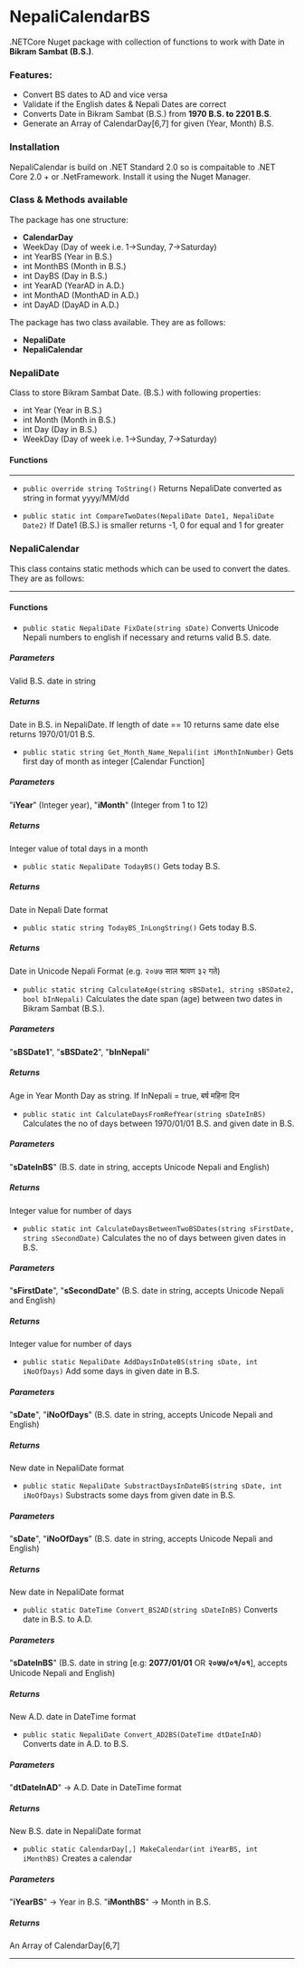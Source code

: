 # NepaliCalendarBS

.NETCore Nuget package with collection of functions to work with Date in **Bikram Sambat (B.S.)**.

### Features:

* Convert BS dates to AD and vice versa
* Validate if the English dates & Nepali Dates are correct
* Converts Date in Bikram Sambat (B.S.) from **1970 B.S. to 2201 B.S**.
* Generate an Array of CalendarDay[6,7] for given (Year, Month) B.S.

### Installation
NepaliCalendar is build on .NET Standard 2.0 so is compaitable to .NET Core 2.0 + or .NetFramework. Install it using the Nuget Manager.

### Class & Methods available
The package has one structure:
* **CalendarDay**
* WeekDay (Day of week i.e. 1->Sunday, 7->Saturday)
* int YearBS (Year in B.S.)
* int MonthBS (Month in B.S.)
* int DayBS (Day in B.S.)
* int YearAD (YearAD in A.D.)
* int MonthAD (MonthAD in A.D.)
* int DayAD (DayAD in A.D.)

The package has two class available. They are as follows:
* **NepaliDate**
* **NepaliCalendar**

### NepaliDate
Class to store Bikram Sambat Date. (B.S.) with following properties:
* int Year (Year in B.S.)
* int Month (Month in B.S.)
* int Day (Day in B.S.)
* WeekDay (Day of week i.e. 1->Sunday, 7->Saturday)

#### Functions
------------
* `public override string ToString()` 
Returns NepaliDate converted as string in format yyyy/MM/dd

* `public static int CompareTwoDates(NepaliDate Date1, NepaliDate Date2)` 
If Date1 (B.S.) is smaller returns -1, 0 for equal and 1 for greater

### NepaliCalendar
This class contains static methods which can be used to convert the dates. They are as follows:

------------

#### Functions
* `public static NepaliDate FixDate(string sDate)`
Converts Unicode Nepali numbers to english if necessary and returns valid B.S. date.
##### Parameters
Valid B.S. date in string
##### Returns
Date in B.S. in NepaliDate. If length of date == 10 returns same date else returns 1970/01/01 B.S.

* `public static string Get_Month_Name_Nepali(int iMonthInNumber)`
Gets first day of month as integer [Calendar Function]
##### Parameters
"**iYear**" (Integer year), "**iMonth**" (Integer from 1 to 12)
##### Returns
Integer value of total days in a month

* `public static NepaliDate TodayBS()`
Gets today B.S.
##### Returns
Date in Nepali Date format

* `public static string TodayBS_InLongString()`
Gets today B.S.
##### Returns
Date in Unicode Nepali Format (e.g. २०७७ साल श्रावण ३२ गते)

* `public static string CalculateAge(string sBSDate1, string sBSDate2, bool bInNepali)`
Calculates the date span (age) between two dates in Bikram Sambat (B.S.).
##### Parameters
"**sBSDate1**", "**sBSDate2**", "**bInNepali**"
##### Returns
Age in Year Month Day as string. If InNepali = true, बर्ष महिना दिन

* `public static int CalculateDaysFromRefYear(string sDateInBS)`
Calculates the no of days between 1970/01/01 B.S. and given date in B.S.
##### Parameters
"**sDateInBS**" (B.S. date in string, accepts Unicode Nepali and English)
##### Returns
Integer value for number of days

* `public static int CalculateDaysBetweenTwoBSDates(string sFirstDate, string sSecondDate)`
Calculates the no of days between given dates in B.S.
##### Parameters
"**sFirstDate**", "**sSecondDate**" (B.S. date in string, accepts Unicode Nepali and English)
##### Returns
Integer value for number of days

* `public static NepaliDate AddDaysInDateBS(string sDate, int iNoOfDays)`
Add some days in given date in B.S.
##### Parameters
"**sDate**", "**iNoOfDays**" (B.S. date in string, accepts Unicode Nepali and English)
##### Returns
New date in NepaliDate format

* `public static NepaliDate SubstractDaysInDateBS(string sDate, int iNoOfDays)`
Substracts some days from given date in B.S.
##### Parameters
"**sDate**", "**iNoOfDays**" (B.S. date in string, accepts Unicode Nepali and English)
##### Returns
New date in NepaliDate format

* `public static DateTime Convert_BS2AD(string sDateInBS)`
Converts date in B.S. to A.D.
##### Parameters
"**sDateInBS**" (B.S. date in string [e.g: **2077/01/01** OR **२०७७/०१/०१**], accepts Unicode Nepali and English)
##### Returns
New A.D. date in DateTime format

* `public static NepaliDate Convert_AD2BS(DateTime dtDateInAD)`
Converts date in A.D. to B.S.
##### Parameters
"**dtDateInAD**" -> A.D. Date in DateTime format
##### Returns
New B.S. date in NepaliDate format

* `public static CalendarDay[,] MakeCalendar(int iYearBS, int iMonthBS)`
Creates a calendar
##### Parameters
"**iYearBS**" -> Year in B.S.
"**iMonthBS**" -> Month in B.S.
##### Returns
An Array of CalendarDay[6,7]

------------
